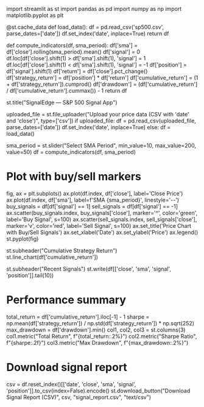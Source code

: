 import streamlit as st
import pandas as pd
import numpy as np
import matplotlib.pyplot as plt

@st.cache_data
def load_data():
    df = pd.read_csv('sp500.csv', parse_dates=['date'])
    df.set_index('date', inplace=True)
    return df

def compute_indicators(df, sma_period):
    df['sma'] = df['close'].rolling(sma_period).mean()
    df['signal'] = 0
    df.loc[df['close'].shift(1) > df['sma'].shift(1), 'signal'] = 1
    df.loc[df['close'].shift(1) < df['sma'].shift(1), 'signal'] = -1
    df['position'] = df['signal'].shift(1)
    df['return'] = df['close'].pct_change()
    df['strategy_return'] = df['position'] * df['return']
    df['cumulative_return'] = (1 + df['strategy_return']).cumprod()
    df['drawdown'] = (df['cumulative_return'] / df['cumulative_return'].cummax()) - 1
    return df

st.title("SignalEdge — S&P 500 Signal App")

uploaded_file = st.file_uploader("Upload your price data (CSV with 'date' and 'close')", type=['csv'])
if uploaded_file:
    df = pd.read_csv(uploaded_file, parse_dates=['date'])
    df.set_index('date', inplace=True)
else:
    df = load_data()

sma_period = st.slider("Select SMA Period", min_value=10, max_value=200, value=50)
df = compute_indicators(df, sma_period)

# Plot with buy/sell markers
fig, ax = plt.subplots()
ax.plot(df.index, df['close'], label='Close Price')
ax.plot(df.index, df['sma'], label=f'SMA {sma_period}', linestyle='--')
buy_signals = df[df['signal'] == 1]
sell_signals = df[df['signal'] == -1]
ax.scatter(buy_signals.index, buy_signals['close'], marker='^', color='green', label='Buy Signal', s=100)
ax.scatter(sell_signals.index, sell_signals['close'], marker='v', color='red', label='Sell Signal', s=100)
ax.set_title('Price Chart with Buy/Sell Signals')
ax.set_xlabel('Date')
ax.set_ylabel('Price')
ax.legend()
st.pyplot(fig)

st.subheader("Cumulative Strategy Return")
st.line_chart(df['cumulative_return'])

st.subheader("Recent Signals")
st.write(df[['close', 'sma', 'signal', 'position']].tail(10))

# Performance summary
total_return = df['cumulative_return'].iloc[-1] - 1
sharpe = np.mean(df['strategy_return']) / np.std(df['strategy_return']) * np.sqrt(252)
max_drawdown = df['drawdown'].min()
col1, col2, col3 = st.columns(3)
col1.metric("Total Return", f"{total_return:.2%}")
col2.metric("Sharpe Ratio", f"{sharpe:.2f}")
col3.metric("Max Drawdown", f"{max_drawdown:.2%}")

# Download signal report
csv = df.reset_index()[['date', 'close', 'sma', 'signal', 'position']].to_csv(index=False).encode()
st.download_button("Download Signal Report (CSV)", csv, "signal_report.csv", "text/csv")
